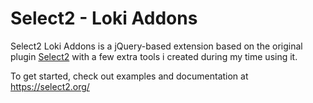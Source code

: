 # Select2 - Loki Addons
Select2 Loki Addons is a jQuery-based extension based on the original plugin [Select2](https://github.com/select2/select2) with a few extra tools i created during my time using it.

To get started, check out examples and documentation at https://select2.org/
